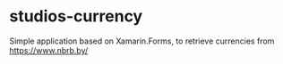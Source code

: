 # studios-currency
Simple application based on Xamarin.Forms, to retrieve currencies from https://www.nbrb.by/
